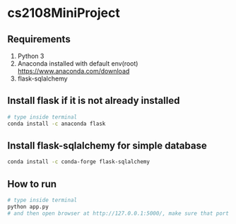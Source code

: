 # cs2108MiniProject
## Requirements
1. Python 3
2. Anaconda installed with default env(root) https://www.anaconda.com/download
3. flask-sqlalchemy

## Install flask if it is not already installed
``` bash
# type inside terminal
conda install -c anaconda flask 
```

## Install flask-sqlalchemy for simple database

``` bash
conda install -c conda-forge flask-sqlalchemy 
```

## How to run 
``` bash
# type inside terminal 
python app.py
# and then open browser at http://127.0.0.1:5000/, make sure that port is not being used
```